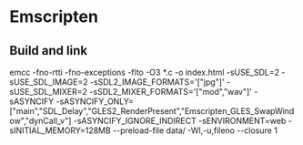 # Emscripten

## Build and link

emcc -fno-rtti -fno-exceptions -flto -O3 *.c -o index.html -sUSE_SDL=2 -sUSE_SDL_IMAGE=2 -sSDL2_IMAGE_FORMATS='["jpg"]' -sUSE_SDL_MIXER=2 -sSDL2_MIXER_FORMATS='["mod","wav"]' -sASYNCIFY -sASYNCIFY_ONLY=["main","SDL_Delay","GLES2_RenderPresent","Emscripten_GLES_SwapWindow","dynCall_v"] -sASYNCIFY_IGNORE_INDIRECT -sENVIRONMENT=web -sINITIAL_MEMORY=128MB --preload-file data/ -Wl,-u,fileno --closure 1
